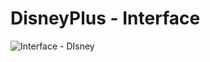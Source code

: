 # DisneyPlus - Interface

![Interface - DIsney](https://user-images.githubusercontent.com/104083691/174883501-d2710cf3-a28d-4907-b6b0-242baba80e8d.jpg)

